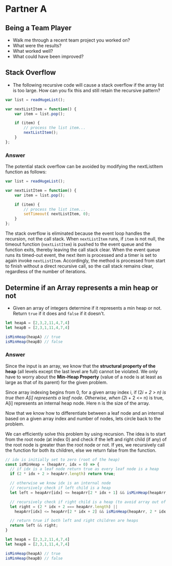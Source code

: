 # Partner A

## Being a Team Player
* Walk me through a recent team project you worked on?  
* What were the results?  
* What worked well?  
* What could have been improved?

## Stack Overflow
* The following recursive code will cause a stack overflow if the array list is too large.  How can you fix this and still retain the recursive pattern?

```JavaScript
var list = readHugeList();

var nextListItem = function() {
    var item = list.pop();

    if (item) {
        // process the list item...
        nextListItem();
    }
};
```

### Answer
The potential stack overflow can be avoided by modifying the nextListItem function as follows:

```JavaScript
var list = readHugeList();

var nextListItem = function() {
    var item = list.pop();

    if (item) {
        // process the list item...
        setTimeout( nextListItem, 0);
    }
};
```

The stack overflow is eliminated because the event loop handles the recursion, not the call stack. When ```nextListItem``` runs, if ```item``` is not null, the timeout function (```nextListItem```) is pushed to the event queue and the function exits, thereby leaving the call stack clear. When the event queue runs its timed-out event, the next item is processed and a timer is set to again invoke ```nextListItem```. Accordingly, the method is processed from start to finish without a direct recursive call, so the call stack remains clear, regardless of the number of iterations.

## Determine if an Array represents a min heap or not
* Given an array of integers determine if it represents a min heap or not.  Return ```true``` if it does and ```false``` if it doesn't.

```JavaScript
let heapA = [2,3,2,11,4,7,4]
let heapB = [2,3,1,11,4,7,4]

isMinHeap(heapA) // true
isMinHeap(heapB) // false
```

### Answer
Since the input is an array, we know that the **structural property of the heap** (all levels except the last level are full) cannot be violated.  We only have to worry about the **Min-Heap Property** (value of a node is at least as large as that of its parent) for the given problem.

Since array indexing begins from 0, for a given array index i, if (2*i + 2 > n) is true then A[i] represents a leaf node.  Otherwise, when (2*i + 2 <= n) is true, A[i] represents an internal heap node.  Here n is the size of the array.

Now that we know how to differentiate between a leaf node and an internal based on a given array index and number of nodes, lets circle back to the problem.

We can efficiently solve this problem by using recursion.  The idea is to start from the root node (at index 0) and check if the left and right child (if any) of the root node is greater than the root node or not.  If yes, we recursively call the function for both its children, else we return false from the function.

```JavaScript
// idx is initially set to zero (root of the heap)
const isMinHeap = (heapArr, idx = 0) => {
  // if idx is a leaf node return true as every leaf node is a heap
  if (2 * idx + 2 > heapArr.length) return true;

  // otherwise we know idx is an internal node
  // recursively check if left child is a heap
  let left = heapArr[idx] <= heapArr[2 * idx + 1] && isMinHeap(heapArr, 2 * idx + 1);

  // recursively check if right child is a heap (to avoid array out of bounds we first check if a right child exists or not)
  let right = (2 * idx + 2 === heapArr.length) ||
    heapArr[idx] <= heapArr[2 * idx + 2] && isMinHeap(heapArr, 2 * idx + 2);

  // return true if both left and right children are heaps
  return left && right;
}

let heapA = [2,3,2,11,4,7,4]
let heapB = [2,3,1,11,4,7,4]

isMinHeap(heapA) // true
isMinHeap(heapB) // false
```
